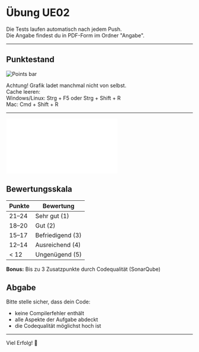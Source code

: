 # Übung UE02

Die Tests laufen automatisch nach jedem Push.  
Die Angabe findest du in PDF-Form im Ordner "Angabe".

---

## Punktestand
![Points bar](../../blob/status/.github/icons/points-bar.svg)

Achtung! Grafik ladet manchmal nicht von selbst.  
Cache leeren:  
Windows/Linux: Strg + F5 oder Strg + Shift + R  
Mac: Cmd + Shift + R

---

![Detaillierte Punkteübersicht](../../blob/status/.github/icons/points-table.md)

## Bewertungsskala

| Punkte | Bewertung       |
|--------|-----------------|
| 21–24  | Sehr gut (1)    |
| 18–20  | Gut (2)          |
| 15–17  | Befriedigend (3) |
| 12–14  | Ausreichend (4)  |
| < 12   | Ungenügend (5)   |

**Bonus:** Bis zu 3 Zusatzpunkte durch Codequalität (SonarQube)

## Abgabe

Bitte stelle sicher, dass dein Code:
- keine Compilerfehler enthält
- alle Aspekte der Aufgabe abdeckt
- die Codequalität möglichst hoch ist

---

Viel Erfolg! 💪
